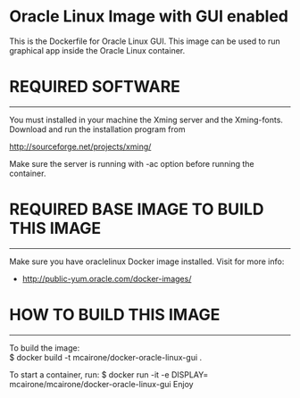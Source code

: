 # Oracle Linux Image with GUI enabled 

This is the Dockerfile for Oracle Linux GUI.
This image can be used to run graphical app inside the Oracle Linux container.

# REQUIRED SOFTWARE
 ---------------------------------------
You must installed in your machine the Xming server and the Xming-fonts.
Download and run the installation program from 

http://sourceforge.net/projects/xming/

Make sure the server is running with -ac option before running the container.

# REQUIRED BASE IMAGE TO BUILD THIS IMAGE
 ---------------------------------------
 Make sure you have oraclelinux Docker image installed.
 Visit for more info: 
  - http://public-yum.oracle.com/docker-images/
  
# HOW TO BUILD THIS IMAGE
 -----------------------
To build the image:      
     $ docker build -t mcairone/docker-oracle-linux-gui . 

To start a container, run: 
     $ docker run -it  -e DISPLAY=<Xmin ip:0.0>  mcairone/mcairone/docker-oracle-linux-gui
Enjoy
